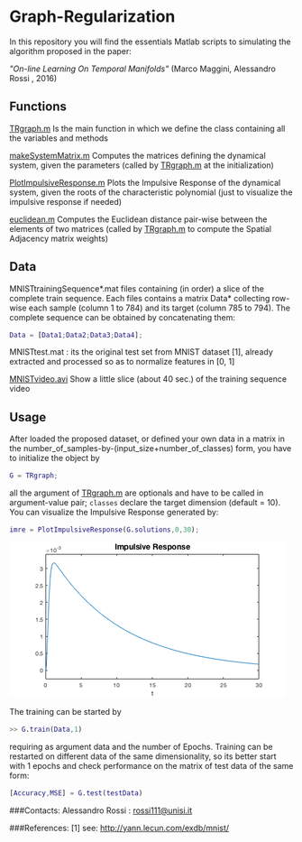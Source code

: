 # Graph-Regularization
In this repository you will find the essentials Matlab scripts to simulating the algorithm proposed in the paper:

_"On-line Learning On Temporal Manifolds"_    (Marco Maggini, Alessandro Rossi , 2016) 

## Functions

[TRgraph.m](https://github.com/alered87/Graph-Regularization/blob/master/TRgraph.m)
Is the main function in which we define the class containing all the variables and methods

[makeSystemMatrix.m](https://github.com/alered87/Graph-Regularization/blob/master/makeSystemMatrix.m) 
Computes the matrices defining the dynamical system, given the parameters (called by [TRgraph.m](https://github.com/alered87/Graph-Regularization/blob/master/TRgraph.m) at the initialization)

[PlotImpulsiveResponse.m](https://github.com/alered87/Graph-Regularization/blob/master/PlotImpulsiveResponse.m) 
Plots the Impulsive Response of the dynamical system, given the roots of the characteristic polynomial (just to visualize the impulsive response if needed)

[euclidean.m](https://github.com/alered87/Graph-Regularization/blob/master/euclidean.m) 
Computes the Euclidean distance pair-wise between the elements of two matrices (called by [TRgraph.m](https://github.com/alered87/Graph-Regularization/blob/master/TRgraph.m) to compute the Spatial Adjacency matrix weights)


## Data


MNISTtrainingSequence\*.mat files containing (in order) a slice of the complete train sequence. Each files contains a matrix Data* collecting row-wise each sample (column 1 to 784) and its target (column 785 to 794). The complete sequence can be obtained by concatenating them:

```matlab
Data = [Data1;Data2;Data3;Data4];
```

MNISTtest.mat : its the original test set from MNIST dataset [1], already extracted and processed so as to normalize features in [0, 1]

[MNISTvideo.avi](https://github.com/alered87/Graph-Regularization/blob/master/MNISTvideo.avi)
Show a little slice (about 40 sec.) of the training sequence video


## Usage

After loaded the proposed dataset, or defined your own data in a matrix in the number_of_samples-by-(input_size+number_of_classes) form, you have to initialize the object by

```matlab
G = TRgraph;
```

all the argument of [TRgraph.m](https://github.com/alered87/Graph-Regularization/blob/master/TRgraph.m) are optionals and have to be called in argument-value pair; `classes` declare the target dimension (default = 10). You can visualize the Impulsive Response generated by:

```matlab
imre = PlotImpulsiveResponse(G.solutions,0,30);
```
<img src="pictures/imreplot.png" alt="Impulsive Response Plot"/><br/>

The training can be started by 

```matlab
>> G.train(Data,1)
```

requiring as argument data and the number of Epochs. Training can be restarted on different data of the same dimensionality, so its better start with 1 epochs and check performance on the matrix of test data of the same form:

```matlab
[Accuracy,MSE] = G.test(testData)
```

###Contacts: 
Alessandro Rossi : rossi111@unisi.it

###References:
[1] see: http://yann.lecun.com/exdb/mnist/
